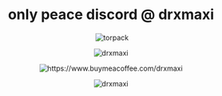 <h1 align="center"> only peace discord @ drxmaxi </h1>

<p align="center">&nbsp;<img align="center" src="https://github-readme-stats.vercel.app/api?username=drxmaxi&theme=midnight-purple&show_icons=true&locale=en" alt="torpack" /></p>

<p align="center"> <img src="https://lanyard.cnrad.dev/api/402771109294112769?theme=dark&bg=191919&idleMessage=Hi!" alt="drxmaxi" /> 
<p align="center"> <img src="https://www.buymeacoffee.com/assets/img/guidelines/download-assets-sm-2.svg" alt="https://www.buymeacoffee.com/drxmaxi" />

<p align="center"> <img src="https://komarev.com/ghpvc/?username=drxmaxi&label=Profile%20views&color=191919&style=flat" alt="drxmaxi" /> 

<!---
DrxMaxi/DrxMaxi is a ✨ special ✨ repository because its `README.md` (this file) appears on your GitHub profile.
You can click the Preview link to take a look at your changes.
--->
